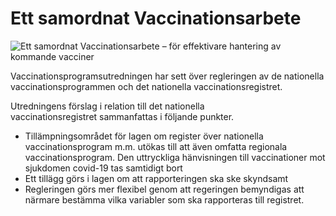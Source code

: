 # Ett samordnat Vaccinationsarbete

![Ett samordnat Vaccinationsarbete  – för effektivare hantering av kommande vacciner](/contentassets/a7b0a89d4a8a4906ae17ef00dc807a66/sou_2024_2-del1-150x200px.jpg?width=150&quality=85)

Vaccinationsprogramsutredningen har sett över regleringen av de nationella vaccinationsprogrammen och det nationella vaccinationsregistret.

Utredningens förslag i relation till det nationella vaccinationsregistret sammanfattas i följande punkter.

* Tillämpningsområdet för lagen om register över nationella vaccinationsprogram m.m. utökas till att även omfatta regionala vaccinationsprogram. Den uttryckliga hänvisningen till vaccinationer
mot sjukdomen covid-19 tas samtidigt bort
* Ett tillägg görs i lagen om att rapporteringen ska ske skyndsamt
* Regleringen görs mer flexibel genom att regeringen bemyndigas att
närmare bestämma vilka variabler som ska rapporteras till registret.
